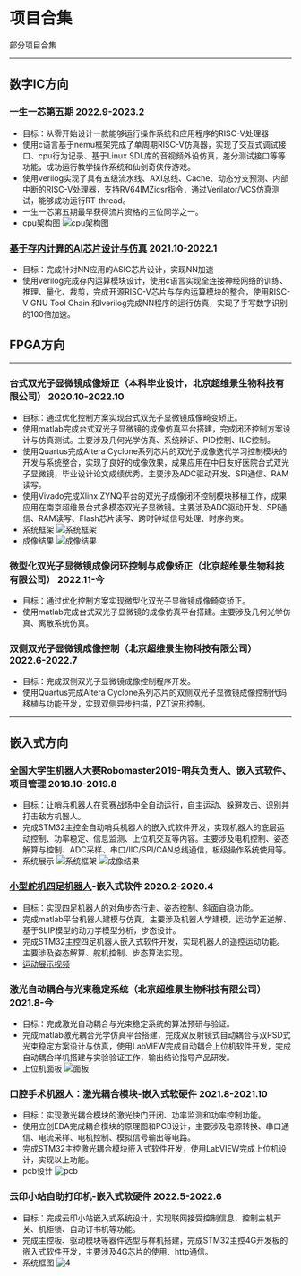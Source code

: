 # 项目合集
部分项目合集
___
## 数字IC方向
### [一生一芯第五期](https://gitee.com/mijures/ysyxbackup.git) 2022.9-2023.2 
- 目标：从零开始设计一款能够运行操作系统和应用程序的RISC-V处理器
- 使用c语言基于nemu框架完成了单周期RISC-V仿真器，实现了交互式调试接口、cpu行为记录、基于Linux SDL库的音视频外设仿真，差分测试接口等等功能，成功运行教学操作系统和仙剑奇侠传游戏。
- 使用verilog实现了具有五级流水线、AXI总线、Cache、动态分支预测、内部中断的RISC-V处理器，支持RV64IMZicsr指令，通过Verilator/VCS仿真测试，能够成功运行RT-thread。
- 一生一芯第五期最早获得流片资格的三位同学之一。
- cpu架构图
![cpu架构图](./ysyx_cpu.png)
### [基于存内计算的AI芯片设计与仿真](https://gitee.com/mijures/ai-asic.git) 2021.10-2022.1
- 目标：完成针对NN应用的ASIC芯片设计，实现NN加速
- 使用verilog完成存内运算模块设计，使用c语言实现全连接神经网络的训练、推理、量化、裁剪，完成开源RISC-V芯片与存内运算模块的整合，使用RISC-V GNU Tool Chain 和Iverilog完成NN程序的运行仿真，实现了手写数字识别的100倍加速。
## FPGA方向
___
### 台式双光子显微镜成像矫正（本科毕业设计，北京超维景生物科技有限公司） 2020.10-2022.10  
- 目标：通过优化控制方案实现台式双光子显微镜成像畸变矫正。
- 使用matlab完成台式双光子显微镜的成像仿真平台搭建，完成闭环控制方案设计与仿真测试。主要涉及几何光学仿真、系统辨识、PID控制、ILC控制。
- 使用Quartus完成Altera Cyclone系列芯片的双光子成像迭代学习控制模块的开发与系统整合，实现了良好的成像效果，成果应用在中日友好医院台式双光子显微镜，毕业设计论文成绩优秀。主要涉及ADC驱动开发、SPI通信、RAM读写。
- 使用Vivado完成Xlinx ZYNQ平台的双光子成像闭环控制模块移植工作，成果应用在南京超维景台式多模态双光子显微镜。主要涉及ADC驱动开发、SPI通信、RAM读写、Flash芯片读写、跨时钟域信号处理、时序约束。
- 系统框架
![系统框架](./ILC_1.png)
- 成像结果
![成像结果](./ILC_2.png)
### 微型化双光子显微镜成像闭环控制与成像矫正（北京超维景生物科技有限公司）  2022.11-今 
- 目标：通过优化控制方案实现微型化双光子显微镜成像畸变矫正。
- 使用matlab完成台式双光子显微镜的成像仿真平台搭建。主要涉及几何光学仿真、离散系统仿真。
### 双侧双光子显微镜成像控制（北京超维景生物科技有限公司） 2022.6-2022.7
- 目标：完成双侧双光子显微镜成像控制程序开发。
- 使用Quartus完成Altera Cyclone系列芯片的双侧双光子显微镜成像控制代码移植与功能开发，实现双侧异步扫描，PZT波形控制。
___
## 嵌入式方向
### 全国大学生机器人大赛Robomaster2019-哨兵负责人、嵌入式软件、项目管理 2018.10-2019.8
- 目标：让哨兵机器人在竞赛战场中全自动运行，自主运动、躲避攻击、识别并打击敌方机器人。
- 完成STM32主控全自动哨兵机器人的嵌入式软件开发，实现机器人的底层运动控制、功率稳定、信息监测、上位机交互等内容。主要涉及电机控制、姿态解算与控制、ADC采样、串口/IIC/SPI/CAN总线通信，板级操作系统使用等。
- 系统展示
![系统框架](./rm_1.png)
![成像结果](./rm_2.png)
### [小型舵机四足机器人](https://gitee.com/mijures/Quadruped-Robot.git)-嵌入式软件       2020.2-2020.4
- 目标：实现四足机器人的对角步态行走、姿态控制、斜面自稳功能。
- 完成matlab平台机器人建模与仿真，主要涉及机器人学建模，运动学正逆解、基于SLIP模型的动力学模型分析，步态设计。
- 完成STM32主控四足机器人嵌入式软件开发，实现机器人的遥控运动功能。主要涉及姿态解算、舵机控制、步态算法实现。
- [运动展示视频](https://www.bilibili.com/video/BV1Z7411m74a)
### 激光自动耦合与光束稳定系统（北京超维景生物科技有限公司）     2021.8-今     
- 目标：完成激光自动耦合与光束稳定系统的算法预研与验证。
- 完成matlab激光耦合光学仿真平台搭建，完成双反射镜式自动耦合与双PSD式光束稳定方案设计与仿真，使用LabVIEW完成自动耦合上位机软件开发，完成自动耦合样机搭建与实验验证工作，输出结论指导产品研发。
- 上位机面板
![面板](./LabVIEW.png)
### 口腔手术机器人：激光耦合模块-嵌入式软硬件      2021.8-2021.10  
- 目标：实现激光耦合模块的激光快门开闭、功率监测和功率控制功能。
- 使用立创EDA完成耦合模块的原理图和PCB设计，主要涉及电源转换、串口通信、电流采样、电机控制、模拟信号输出等电路。
- 完成STM32主控激光耦合模块嵌入式软件开发，使用LabVIEW完成上位机设计，实现以上功能。
- pcb设计
![pcb](./oral.png)
### 云印小站自助打印机-嵌入式软硬件     2022.5-2022.6    
- 目标：完成云印小站嵌入式系统设计，实现联网接受控制信息，控制主机开关、机柜锁、自动订书机等功能。
- 完成主控板、驱动模块等器件选型与样机搭建，完成STM32主控4G开发板的嵌入式软件开发，主要涉及4G芯片的使用、http通信。
- 系统框图
![4](./4.png)
